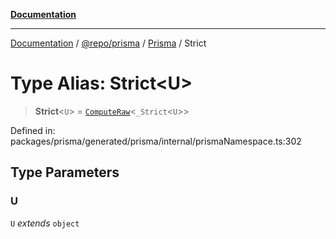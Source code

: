 [**Documentation**](../../../../../README.md)

***

[Documentation](../../../../../README.md) / [@repo/prisma](../../../README.md) / [Prisma](../README.md) / Strict

# Type Alias: Strict\<U\>

> **Strict**\<`U`\> = [`ComputeRaw`](ComputeRaw.md)\<`_Strict`\<`U`\>\>

Defined in: packages/prisma/generated/prisma/internal/prismaNamespace.ts:302

## Type Parameters

### U

`U` *extends* `object`
